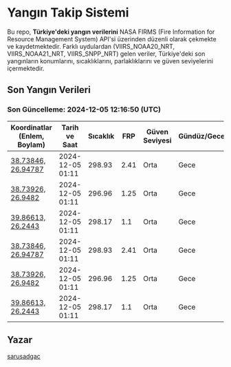 # Yangın Takip Sistemi

Bu repo, **Türkiye'deki yangın verilerini** NASA FIRMS (Fire Information for Resource Management System) API'si üzerinden düzenli olarak çekmekte ve kaydetmektedir. Farklı uydulardan (VIIRS_NOAA20_NRT, VIIRS_NOAA21_NRT, VIIRS_SNPP_NRT) gelen veriler, Türkiye'deki son yangınların konumlarını, sıcaklıklarını, parlaklıklarını ve güven seviyelerini içermektedir.

## Son Yangın Verileri
### Son Güncelleme: 2024-12-05 12:16:50 (UTC)

| Koordinatlar (Enlem, Boylam) | Tarih ve Saat | Sıcaklık | FRP | Güven Seviyesi | Gündüz/Gece |
|-----------------------------|----------------|----------|-----|----------------|-------------|
| [38.73846, 26.94787](https://www.google.com/maps?q=38.73846,26.94787) | 2024-12-05 01:11 | 298.93 | 2.41 | Orta | Gece |
| [38.73926, 26.9482](https://www.google.com/maps?q=38.73926,26.9482) | 2024-12-05 01:11 | 296.96 | 1.25 | Orta | Gece |
| [39.86613, 26.2443](https://www.google.com/maps?q=39.86613,26.2443) | 2024-12-05 01:11 | 298.17 | 1.1 | Orta | Gece |
| [38.73846, 26.94787](https://www.google.com/maps?q=38.73846,26.94787) | 2024-12-05 01:11 | 298.93 | 2.41 | Orta | Gece |
| [38.73926, 26.9482](https://www.google.com/maps?q=38.73926,26.9482) | 2024-12-05 01:11 | 296.96 | 1.25 | Orta | Gece |
| [39.86613, 26.2443](https://www.google.com/maps?q=39.86613,26.2443) | 2024-12-05 01:11 | 298.17 | 1.1 | Orta | Gece |

## Yazar

[sarusadgac](https://x.com/sarusadgac)
